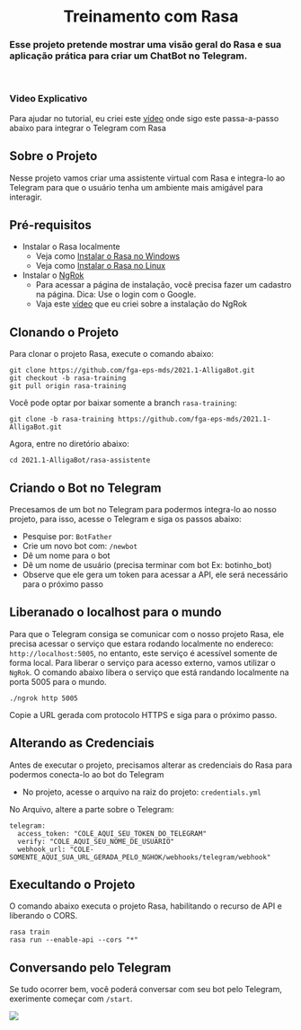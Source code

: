 <h1 align="center">Treinamento com Rasa</h1>

### Esse projeto pretende mostrar uma visão geral do Rasa e sua aplicação prática para criar um ChatBot no Telegram.
<br/>

### Video Explicativo
Para ajudar no tutorial, eu criei este [vídeo](https://www.youtube.com/watch?v=8TPbLPuCgCI&ab_channel=douglassilva) onde sigo este passa-a-passo abaixo para integrar o Telegram com Rasa

## Sobre o Projeto
Nesse projeto vamos criar uma assistente virtual com Rasa e integra-lo ao Telegram para que o usuário tenha um ambiente mais amigável para interagir.

## Pré-requisitos
  - Instalar o Rasa localmente
    - Veja como [Instalar o Rasa no Windows](https://www.youtube.com/watch?v=GlR60CvTh8A&ab_channel=Rasa)
    - Veja como [Instalar o Rasa no Linux](https://www.youtube.com/watch?v=tXiYJM2vGJk&ab_channel=Rasa)
  - Instalar o [NgRok](https://dashboard.ngrok.com/get-started/setup)
    - Para acessar a página de instalação, você precisa fazer um cadastro na página. Dica: Use o login com o Google.
    - Vaja este [vídeo](https://www.youtube.com/watch?v=nv7Q39NehDA&ab_channel=douglassilva) que eu criei sobre a instalação do NgRok

## Clonando o Projeto
Para clonar o projeto Rasa, execute o comando abaixo:

    git clone https://github.com/fga-eps-mds/2021.1-AlligaBot.git
    git checkout -b rasa-training
    git pull origin rasa-training

Você pode optar por baixar somente a branch `rasa-training`:
    
    git clone -b rasa-training https://github.com/fga-eps-mds/2021.1-AlligaBot.git

Agora, entre no diretório abaixo:

    cd 2021.1-AlligaBot/rasa-assistente

## Criando o Bot no Telegram
Precesamos de um bot no Telegram para podermos integra-lo ao nosso projeto, para isso, acesse o Telegram e siga os passos abaixo:
  - Pesquise por: `BotFather`
  - Crie um novo bot com: `/newbot`
  - Dê um nome para o bot
  - Dê um nome de usuário (precisa terminar com bot Ex: botinho_bot)
  - Observe que ele gera um token para acessar a API, ele será necessário para o próximo passo

## Liberanado o localhost para o mundo
Para que o Telegram consiga se comunicar com o nosso projeto Rasa, ele precisa acessar o serviço que estara rodando localmente no endereco: `http://localhost:5005`, no entanto, este serviço é acessível somente de forma local. Para liberar o serviço para acesso externo, vamos utilizar o `NgRok`. O comando abaixo libera o serviço que está randando localmente na porta 5005 para o mundo.

    ./ngrok http 5005

Copie a URL gerada com protocolo HTTPS e siga para o próximo passo.

## Alterando as Credenciais
Antes de executar o projeto, precisamos alterar as credenciais do Rasa para podermos conecta-lo ao bot do Telegram
  - No projeto, acesse o arquivo na raiz do projeto: `credentials.yml`

No Arquivo, altere a parte sobre o Telegram:

    telegram:
      access_token: "COLE_AQUI_SEU_TOKEN_DO_TELEGRAM"
      verify: "COLE_AQUI_SEU_NOME_DE_USUARIO"
      webhook_url: "COLE-SOMENTE_AQUI_SUA_URL_GERADA_PELO_NGHOK/webhooks/telegram/webhook"


## Execultando o Projeto
O comando abaixo executa o projeto Rasa, habilitando o recurso de API e liberando o CORS.

    rasa train
    rasa run --enable-api --cors "*"


## Conversando pelo Telegram
Se tudo ocorrer bem, você poderá conversar com seu bot pelo Telegram, exerimente começar com `/start`.

<img src="assets/conversa_pelo_telegram.jpeg">
